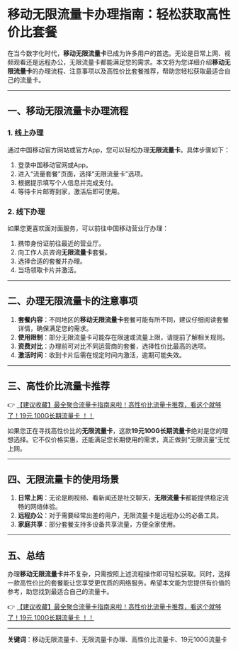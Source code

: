 # 移动无限流量卡办理指南：轻松获取高性价比套餐

在当今数字化时代，**移动无限流量卡**已成为许多用户的首选。无论是日常上网、视频观看还是远程办公，无限流量卡都能满足您的需求。本文将为您详细介绍**移动无限流量卡**的办理流程、注意事项以及高性价比套餐推荐，帮助您轻松获取最适合自己的流量卡。

---

## 一、移动无限流量卡办理流程

### 1. 线上办理
通过中国移动官方网站或官方App，您可以轻松办理**无限流量卡**。具体步骤如下：
1. 登录中国移动官网或App。
2. 进入“流量套餐”页面，选择“无限流量卡”选项。
3. 根据提示填写个人信息并完成支付。
4. 等待卡片邮寄到家，激活后即可使用。

### 2. 线下办理
如果您更喜欢面对面服务，可以前往中国移动营业厅办理：
1. 携带身份证前往最近的营业厅。
2. 向工作人员咨询**无限流量卡**套餐。
3. 选择合适的套餐并办理。
4. 当场领取卡片并激活。

---

## 二、办理无限流量卡的注意事项

1. **套餐内容**：不同地区的**移动无限流量卡**套餐可能有所不同，建议仔细阅读套餐详情，确保满足您的需求。
2. **使用限制**：部分无限流量卡可能存在限速或流量上限，请提前了解相关规则。
3. **资费对比**：办理前可对比不同运营商的套餐，选择性价比最高的选项。
4. **激活时间**：收到卡片后需在规定时间内激活，逾期可能失效。

---

## 三、高性价比流量卡推荐

👉 [【建议收藏】最全聚合流量卡指南来啦！高性价比流量卡推荐，看这个就够了！19元 100G长期流量卡 ！！](https://bit.ly/Liuliangka)

如果您正在寻找高性价比的**无限流量卡**，这款**19元100G长期流量卡**绝对是您的理想选择。它不仅价格实惠，还能满足您长期使用的需求，真正做到“无限流量”无忧上网。

---

## 四、无限流量卡的使用场景

1. **日常上网**：无论是刷视频、看新闻还是社交聊天，**无限流量卡**都能提供稳定流畅的网络体验。
2. **远程办公**：对于需要经常出差的用户，无限流量卡是远程办公的必备工具。
3. **家庭共享**：部分套餐支持多设备共享流量，方便全家使用。

---

## 五、总结

办理**移动无限流量卡**并不复杂，只需按照上述流程操作即可轻松获取。同时，选择一款高性价比的套餐能让您享受更优质的网络服务。希望本文能为您提供有价值的参考，助您找到最适合自己的流量卡。

👉 [【建议收藏】最全聚合流量卡指南来啦！高性价比流量卡推荐，看这个就够了！19元 100G长期流量卡 ！！](https://bit.ly/Liuliangka)

---

**关键词**：移动无限流量卡、无限流量卡办理、高性价比流量卡、19元100G流量卡